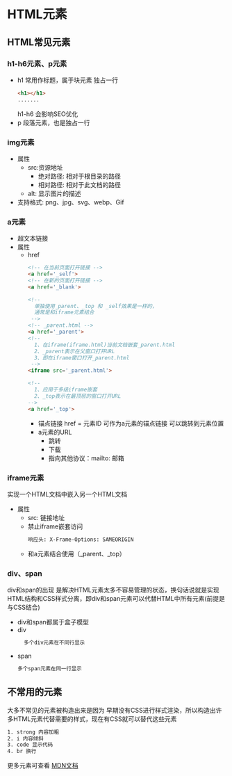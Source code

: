 # HTML元素

## HTML常见元素

### h1-h6元素、p元素
* h1
  常用作标题，属于块元素 独占一行
  ```html
  <h1></h1>
  .......
  ```
  h1-h6 会影响SEO优化
* p
  段落元素，也是独占一行

### img元素
* 属性
  * src:资源地址
    * 绝对路径: 相对于根目录的路径
    * 相对路径: 相对于此文档的路径
  * alt: 显示图片的描述
* 支持格式: png、jpg、svg、webp、Gif

### a元素
* 超文本链接
* 属性
  * href
    ```html
    <!-- 在当前页面打开链接 -->
    <a href='_self'>
    <!-- 在新的页面打开链接 -->
    <a href='_blank'>

    <!-- 
      单独使用_parent、_top 和 _self效果是一样的，
      通常是和iframe元素结合
     --> 
    <!-- _parent.html -->
    <a href='_parent'>
    <!--
      1、在iframe(iframe.html)当前文档嵌套_parent.html
      2、_parent表示在父窗口打开URL
      3、即在iframe窗口打开_parent.html
     -->
    <iframe src='_parent.html'>
    
    <!--
      1、应用于多级iframe嵌套
      2、_top表示在最顶层的窗口打开URL
    -->
    <a href='_top'>
    ```
    * 锚点链接
      href = 元素ID 可作为a元素的锚点链接 可以跳转到元素位置
    * a元素的URL
      * 跳转
      * 下载
      * 指向其他协议：mailto: 邮箱

### iframe元素
实现一个HTML文档中嵌入另一个HTML文档
* 属性
  * src: 链接地址
  * 禁止iframe嵌套访问
    ```tex
    响应头: X-Frame-Options: SAMEORIGIN
    ```
  * 和a元素结合使用（_parent、_top）

### div、span
div和span的出现 是解决HTML元素太多不容易管理的状态，换句话说就是实现HTML结构和CSS样式分离，即div和span元素可以代替HTML中所有元素(前提是与CSS结合)
* div和span都属于盒子模型
* div
  ```tex
    多个div元素在不同行显示
  ```
* span 
  ```tex
  多个span元素在同一行显示
  ```
    


## 不常用的元素
大多不常见的元素被构造出来是因为 早期没有CSS进行样式渲染，所以构造出许多HTML元素代替需要的样式，现在有CSS就可以替代这些元素
```tex
1. strong 内容加粗
2. i 内容倾斜
3. code 显示代码
4. br 换行
```
更多元素可查看 [MDN文档](https://developer.mozilla.org/zh-CN/docs/Web/HTML/Element)

